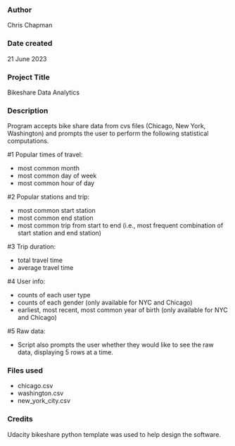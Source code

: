 ### Author
Chris Chapman

### Date created
21 June 2023

### Project Title
Bikeshare Data Analytics

### Description
Program accepts bike share data from cvs files (Chicago, New York, Washington) and
prompts the user to perform the following statistical computations.

#1 Popular times of travel:
- most common month
- most common day of week
- most common hour of day

#2 Popular stations and trip:
- most common start station
- most common end station
- most common trip from start to end (i.e., most frequent combination of start station and end station)

#3 Trip duration:
- total travel time
- average travel time

#4 User info:
- counts of each user type
- counts of each gender (only available for NYC and Chicago)
- earliest, most recent, most common year of birth (only available for NYC and Chicago)

#5 Raw data:
- Script also prompts the user whether they would like to see the raw data, displaying 5 rows at a time.

### Files used
- chicago.csv
- washington.csv
- new_york_city.csv

### Credits
Udacity bikeshare python template was used to help design the software.


